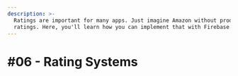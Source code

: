 ```yaml
---
description: >-
  Ratings are important for many apps. Just imagine Amazon without product
  ratings. Here, you'll learn how you can implement that with Firebase.
---
```


# \#06 - Rating Systems



